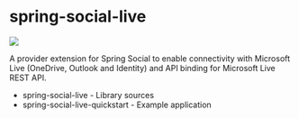 spring-social-live
==================

<a href="https://travis-ci.org/sachin-handiekar/spring-social-live"><img src="https://travis-ci.org/sachin-handiekar/spring-social-live.svg" /></a>


A provider extension for Spring Social to enable connectivity with Microsoft Live (OneDrive, Outlook and Identity)  and API binding for Microsoft Live REST API.

* spring-social-live - Library sources
* spring-social-live-quickstart - Example application

